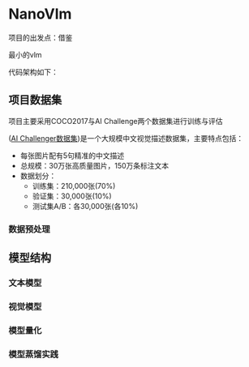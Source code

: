 # NanoVlm
项目的出发点：借鉴

最小的vlm 


代码架构如下：


## 项目数据集
项目主要采用COCO2017与AI Challenge两个数据集进行训练与评估


([AI Challenger数据集](https://ai.chuangxin.com/ai_challenger))是一个大规模中文视觉描述数据集，主要特点包括：
- 每张图片配有5句精准的中文描述
- 总规模：30万张高质量图片，150万条标注文本
- 数据划分：
  - 训练集：210,000张(70%)
  - 验证集：30,000张(10%) 
  - 测试集A/B：各30,000张(各10%)

### 数据预处理



## 模型结构

### 文本模型


### 视觉模型

### 模型量化

### 模型蒸馏实践
